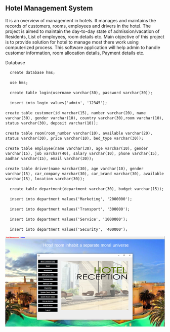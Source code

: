 ## Hotel Management System

   It is an overview of management in hotels. It manages and maintains the records of customers, rooms, employees and drivers in the hotel. The project is aimed to 
maintain the day-to-day state of admission/vacation of Residents, List of employees, room details etc. Main objective of this project is to provide solution for hotel to 
manage most there work using computerized process. This software application will help admin to handle customer information, room allocation details, Payment details etc. 


Database 

      create database hms;

      use hms;

      create table login(username varchar(30), password varchar(30));

      insert into login values('admin', '12345');

    create table customer(id varchar(15), number varchar(20), name varchar(30), gender varchar(10), country varchar(30),room varchar(10), status varchar(30), deposit varchar(10));

    create table room(room_number varchar(10), available varchar(20), status varchar(30), price varchar(10), bed_type varchar(30));

    create table employee(name varchar(30), age varchar(10), gender varchar(15), job varchar(40), salary varchar(10), phone varchar(15), aadhar varchar(15), email varchar(30));

    create table driver(name varchar(30), age varchar(10), gender varchar(15), car_company varchar(30), car_brand varchar(30), available varchar(15), location varchar(30));

      create table department(department varchar(30), budget varchar(15));

      insert into department values('Marketing', '2000000');

      insert into department values('Transport', '300000');

      insert into department values('Service', '1000000');

      insert into department values('Security', '400000');



![Reception](https://github.com/Shalini0777/Hotel-Management-System/blob/main/src/hotel/management/system/Image/Reception.png)
